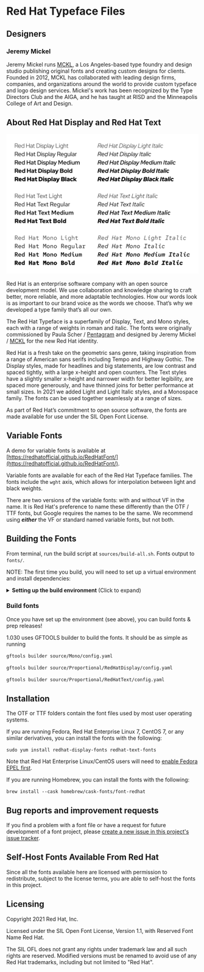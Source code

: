 # Red Hat Typeface Files

## Designers

### Jeremy Mickel

Jeremy Mickel runs [MCKL](https://www.mckltype.com), a Los Angeles-based type foundry and design studio publishing original fonts and creating custom designs for clients. Founded in 2012, MCKL has collaborated with leading design firms, companies, and organizations around the world to provide custom typeface and logo design services. Mickel's work has been recognized by the Type Directors Club and the AIGA, and he has taught at RISD and the Minneapolis College of Art and Design.

## About Red Hat Display and Red Hat Text

![Type specimen](type-specimen@2x.png)

Red Hat is an enterprise software company with an open source development model. We use collaboration and knowledge sharing to craft better, more reliable, and more adaptable technologies. How our words look is as important to our brand voice as the words we choose. That’s why we developed a type family that’s all our own.

The Red Hat Typeface is a superfamily of Display, Text, and Mono styles, each with a range of weights in roman and italic. The fonts were originally commissioned by Paula Scher / [Pentagram](https://www.pentagram.com/) and designed by Jeremy Mickel / [MCKL](https://www.mckltype.com) for the new Red Hat identity.

Red Hat is a fresh take on the geometric sans genre, taking inspiration from a range of American sans serifs including Tempo and Highway Gothic. The Display styles, made for headlines and big statements, are low contrast and spaced tightly, with a large x-height and open counters. The Text styles have a slightly smaller x-height and narrower width for better legibility, are spaced more generously, and have thinned joins for better performance at small sizes. In 2021 we added Light and Light Italic styles, and a Monospace family. The fonts can be used together seamlessly at a range of sizes.

As part of Red Hat’s commitment to open source software, the fonts are made available for use under the SIL Open Font License.

## Variable Fonts

 A demo for variable fonts is available at [https://redhatofficial.github.io/RedHatFont/](https://redhatofficial.github.io/RedHatFont/).

Variable fonts are available for each of the Red Hat Typeface families. The fonts include the `wght` axis, which allows for interpolation between light and black weights.

There are two versions of the variable fonts: with and without VF in the name. It is Red Hat's preference to name these differently than the OTF / TTF fonts, but Google requires the names to be the same. We recommend using ***either*** the VF or standard named variable fonts, but not both.

## Building the Fonts

From terminal, run the build script at `sources/build-all.sh`. Fonts output to `fonts/`.

NOTE: The first time you build, you will need to set up a virtual environment and install dependencies:

<details>
<summary><b><!-------->Setting up the build environment<!--------></b> (Click to expand)</summary>

### Set up the environment

**The basics**

You will need to open a terminal to run the following commands.

Clone the repo & navigate into it:

```
git clone https://github.com/RedHatOfficial/RedHatFont.git
cd RedHatFont
```

Check that you have Python 3:

```
which python3
```

It should return a path ending with `python3`, such as `/Library/Frameworks/Python.framework/Versions/3.7/bin/python3`. If it returns an error like `python3 not found`, you will need to [download Python 3](https://www.python.org/downloads/).

**Setting up a virtual environment**

To build, set up the virtual environment:

```bash
cd ~
python3 -m venv venv
```

Then activate it:

```bash
source venv/bin/activate
```

Now, install requirements:

```bash
cd RedHatFont
pip install -U -r requirements.txt
```


**Making woff2 files**

Finally, you will also need to separately install [google/woff2](https://github.com/google/woff2) to enable the `woff2_compress` and `woff2_decompress` commands. Open a new terminal session, window, or tab to do this step.

```bash
# open a new terminal session first, then run
git clone --recursive https://github.com/google/woff2.git
cd woff2
make clean all
```

To make sure woff2_compress is installed properly, enter the following inyour terminal window:

```
woff2_compress
```

If terminal cannot find the command, you may need to ensure binaries are in $PATH, [a description of which you can find here.](https://github.com/google/woff2/issues/131)

Once woff2_compress is working in your terminal, you can now run the build!

</details>

### Build fonts

Once you have set up the environment (see above), you can build fonts & prep releases!

1.030 uses GFTOOLS builder to build the fonts. It should be as simple as running

```bash
gftools builder source/Mono/config.yaml
```
```bash
gftools builder source/Proportional/RedHatDisplay/config.yaml
```
```bash
gftools builder source/Proportional/RedHatText/config.yaml
```


## Installation

The OTF or TTF folders contain the font files used by most user operating systems.

If you are running Fedora, Red Hat Enterprise Linux 7, CentOS 7, or any similar derivatives, you can install the fonts with the following:
```
sudo yum install redhat-display-fonts redhat-text-fonts
```
Note that Red Hat Enterprise Linux/CentOS users will need to [enable Fedora EPEL first](https://fedoraproject.org/wiki/EPEL).


If you are running Homebrew, you can install the fonts with the following:

```text
brew install --cask homebrew/cask-fonts/font-redhat
```

## Bug reports and improvement requests

If you find a problem with a font file or have a request for future development of a font project, please [create a new issue in this project's issue tracker](https://github.com/RedHatOfficial/RedHatFont/issues).

## Self-Host Fonts Available From Red Hat

Since all the fonts available here are licensed with permission to redistribute, subject to the license terms, you are able to self-host the fonts in this project.

## Licensing

Copyright 2021 Red Hat, Inc.

Licensed under the SIL Open Font License, Version 1.1, with Reserved Font Name Red Hat.

The SIL OFL does not grant any rights under trademark law and all such rights are reserved. Modified versions must be renamed to avoid use of any Red Hat trademarks, including but not limited to "Red Hat".
